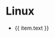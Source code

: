 # Linux


<ul>
    <li v-for="(item,index) in blogs" :key="index" >
        <a :href='normalizeLink(item.link)'>{{ item.text }}</a>
    </li>
</ul>

<script setup>
import { normalizeLink } from 'vitepress/dist/client/theme-default/support/utils.js'
import { useData,useRouter } from 'vitepress'
const blogs=useData().theme.value.sidebar['/dev/backend/linux/'][0]['items']
</script>
